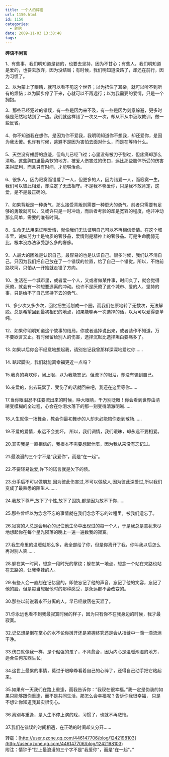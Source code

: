 ```yaml
---
title: 一个人的碎语
url: 1150.html
id: 1150
categories:
  - 转贴
date: 2009-11-03 13:38:48
tags:
---
```


**碎语不闲言**

  
1、有些事，我们明知道是错的，也要去坚持，因为不甘心；有些人，我们明知道是爱的，也要去放弃，因为没结局；有时候，我们明知道没路了，却还在前行，因为习惯了。  
  
2、以为蒙上了眼睛，就可以看不见这个世界；以为捂住了耳朵，就可以听不到所有的烦恼；以为脚步停了下来，心就可以不再远行；以为我需要的爱情，只是一个拥抱。  
  
3、那些已经犯过的错误，有一些是因为来不及，有一些是因为刻意躲避，更多时候是茫然地站到了一边。我们就这样错了一次又一次，却从不从中汲取教训，做一些反省。  
　　  
4、你不知道我在想你，是因为你不爱我，我明明知道你不想我，却还爱你，是因为我太傻。也许有时候，逃避不是因为害怕去面对什么，而是在等待什么。  
　　  
5、天空没有翅膀的痕迹，但鸟儿已经飞过；心里没有被刀子割过，但疼痛却那么清晰。这些胸口里最柔软的地方，被爱人伤害过的伤口，远比那些肢体所受的伤害来得犀利，而且只有时间，才能够治愈。  
　　  
6、很多人，因为寂寞而错爱了一人，但更多的人，因为错爱一人，而寂寞一生。我们可以彼此相爱，却注定了无法相守。不是我不够爱你，只是我不敢肯定，这爱，是不是最正确的。  
　　  
7、如果背叛是一种勇气，那么接受背叛则需要一种更大的勇气。前者只需要有足够的勇敢就可以，又或许只是一时冲动，而后者考验的却是宽容的程度，绝非冲动那么简单，需要的唯有时间。  
　　  
8、生命无法用来证明爱情，就像我们无法证明自己可以不再相信爱情。在这个城市里，诚如劳力士是物质的奢侈品，爱情则是精神上的奢侈品。可是生命脆弱无比，根本没办法承受那么多的奢侈。  
　　  
9、人最大的困难是认识自己，最容易的也是认识自己。很多时候，我们认不清自己，只因为我们把自己放在了一个错误的位置，给了自己一个错觉。所以，不怕前路坎坷，只怕从一开始就走错了方向。  
　　  
10、生活在一个城市里，或者爱一个人，又或者做某件事，时间久了，就会觉得厌倦，就会有一种想要逃离的冲动。也许不是厌倦了这个城市、爱的人、坚持的事，只是给不了自己坚持下去的勇气。  
　　  
11、多少次又多少次，回忆把生活划成一个圈，而我们在原地转了无数次，无法解脱。总是希望回到最初相识的地点，如果能够再一次选择的话，以为可以爱得更单纯。  
　　  
12、如果你明明知道这个故事的结局，你或者选择说出来，或者装作不知道，万不要欲言又止。有时候留给别人的伤害，选择沉默比选择坦白要痛多了。  
　　  
13\. 如果以后你会不经意地想起我，请别忘记我曾那样深深地爱过你……  
　　  
14\. 踮起脚尖，我们就能离幸福更近一点吗？  
　　  
15.我真的喜欢你，闭上眼，以为我能忘记，但流下的眼泪，却没有骗到自己。  
　　  
16.亲爱的，出去玩累了、受伤了的话就回来吧，我还在这里等你……  
　　  
17.当你眼泪忍不住要流出来的时候，睁大眼睛，千万别眨眼！你会看到世界由清晰变模糊的全过程，心会在你泪水落下的那一刻变得清澈明晰……　  
　　  
18.人生就像一场舞会，教会你最初舞步的人却未必能陪你走到散场……  
　　  
19.不爱的爱情，永远不会变坏。 所以，我们调情，我们暧昧，却永远不要相爱。  
　　  
20.其实我是一直相信的，我根本不需要想起什麼，因为我从来没有忘记过。  
　　  
21.最浪漫的三个字不是“我爱你”，而是“在一起”。  
　　  
22.不要轻易说爱,许下的诺言就是欠下的债。  
　　  
23.分手后不可以做朋友,因为彼此伤害过,不可以做敌人,因为彼此深爱过,所以我们变成了最熟悉的陌生人……  
　　  
24.我放下尊严,放下了个性,放下了固执,都是因为放不下你……  
　　  
25.那些曾经以为念念不忘的事情就在我们念念不忘的过程里，被我们遗忘了。  
　　  
26.寂寞的人总是会用心的记住他生命中出现过的每一个人，于是我总是意犹未尽地想起你在每个星光陨落的晚上一遍一遍数我的寂寞。  
　　  
27.我生命里的温暖就那么多，我全部给了你，但是你离开了我，你叫我以后怎么再对别人笑……  
　　  
28.躲在某一时间，想念一段时光的掌纹；躲在某一地点，想念一个站在来路也站在去路的，让我牵挂的人。  
　　  
29.有些人会一直刻在记忆里的，即使忘记了他的声音，忘记了他的笑容，忘记了他的脸，但是每当想起他时的那种感受，是永远都不会改变的。  
　　  
30.那些以前说着永不分离的人，早已经散落在天涯了。  
　　  
31.你永远也看不到我最寂寞时候的样子，因为只有你不在我身边的时候，我才最寂寞。  
　　  
32.记忆想是倒在掌心的水不论你摊开还是紧握终究还是会从指缝中一滴一滴流淌干净。  
　　  
33.伤口就像我一样，是个倔强的孩子，不肯愈合，因为内心是温暖潮湿的地方，适合任何东西生长。  
　　  
34.这世上最累的事情，莫过于眼睁睁看着自己的心碎了，还得自己动手把它粘起来。  
　　  
35.如果有一天我们在路上重逢，而我告诉你：“我现在很幸福。”我一定是伪装的如果只能够跟你重逢，而不是共同生活，那怎么会幸福呢？告诉你我很幸福， 只是不想让你知道我其实很伤心。  
　　  
36.离别与重逢，是人生不停上演的戏，习惯了，也就不再悲怆。  
　　  
37.我们在错误的时间相遇，在正确的时间却又分开……  
  
转载：[http://user.qzone.qq.com/446147706/blog/1242198103](http://user.qzone.qq.com/446147706/blog/1242198103)  
附注：情钟于“世上最浪漫的三个字不是"我爱你"，而是"在一起"。”